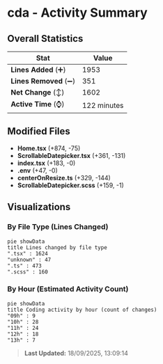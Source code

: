 # cda - Activity Summary 

## Overall Statistics

| Stat                   | Value                                                             |
| ---------------------- | ----------------------------------------------------------------- |
| **Lines Added** (➕)   | 1953                                          |
| **Lines Removed** (➖) | 351                                        |
| **Net Change** (↕)    | 1602                |
| **Active Time** (⌚)   | 122 minutes |


## Modified Files
- **Home.tsx** (+874, -75)
- **ScrollableDatepicker.tsx** (+361, -131)
- **index.tsx** (+183, -0)
- **.env** (+47, -0)
- **centerOnResize.ts** (+329, -144)
- **ScrollableDatepicker.scss** (+159, -1)

## Visualizations

### By File Type (Lines Changed)

```mermaid
pie showData
title Lines changed by file type
".tsx" : 1624
"unknown" : 47
".ts" : 473
".scss" : 160
```

### By Hour (Estimated Activity Count)

```mermaid
pie showData
title Coding activity by hour (count of changes)
"09h" : 9
"10h" : 28
"11h" : 24
"12h" : 18
"13h" : 7
```


> **Last Updated:** 18/09/2025, 13:09:14